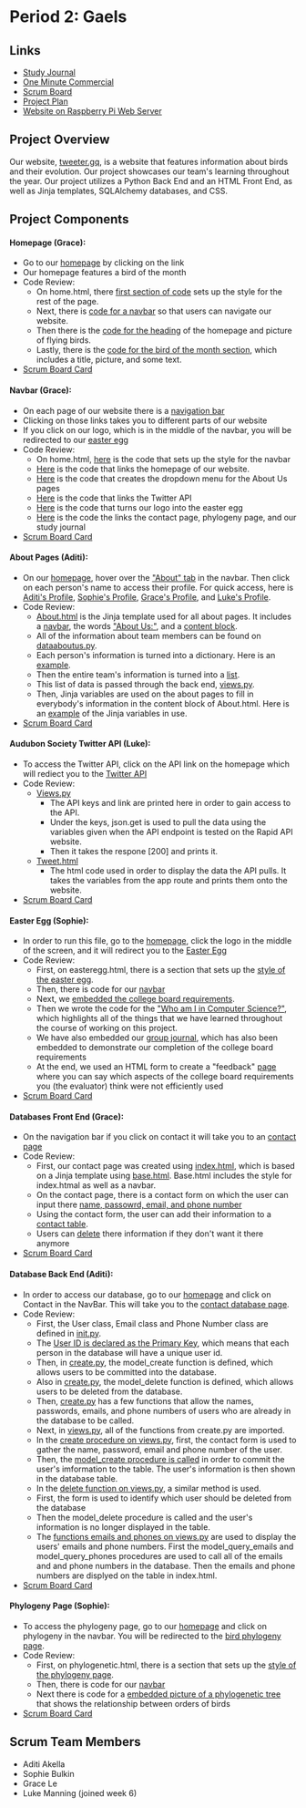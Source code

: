 # Period 2: Gaels

## Links
* [Study Journal](https://docs.google.com/document/d/1NFgEh_1AZGfm3fGWLUgGT7Xm9tNoPROnnH0_pO72MzM/edit?usp=sharing)
* [One Minute Commercial]()
* [Scrum Board]()
* [Project Plan](https://docs.google.com/document/d/1wBFv8xEiTdBYL12SreRxs_ixNCXaxFt93r1jJ1S14m4/edit?usp=sharing)
* [Website on Raspberry Pi Web Server](http://tweeter.gq/)

## Project Overview
Our website, [tweeter.gq](http://tweeter.gq/), is a website that features information about birds and their evolution. Our project showcases our team's learning throughout the year. Our project utilizes a Python Back End and an HTML Front End, as well as Jinja templates, SQLAlchemy databases, and CSS. 
## Project Components
#### Homepage (Grace): 
* Go to our [homepage](http://tweeter.gq/) by clicking on the link
* Our homepage features a bird of the month
* Code Review:
    * On home.html, there [first section of code](https://github.com/aditiakella/Per2Gaels/blob/6d67a8bf972a9591f42cd2cc511073da9c8e96f5/templates/home.html#L8-L86) sets up the style for the rest of the page. 
    * Next, there is [code for a navbar](https://github.com/aditiakella/Per2Gaels/blob/6d67a8bf972a9591f42cd2cc511073da9c8e96f5/templates/home.html#L88-L123) so that users can navigate our website. 
    * Then there is the [code for the heading](https://github.com/aditiakella/Per2Gaels/blob/6d67a8bf972a9591f42cd2cc511073da9c8e96f5/templates/home.html#L125-L136) of the homepage and picture of flying birds.
    * Lastly, there is the [code for the bird of the month section](https://github.com/aditiakella/Per2Gaels/blob/6d67a8bf972a9591f42cd2cc511073da9c8e96f5/templates/home.html#L137-L143), which includes a title, picture, and some text. 
* [Scrum Board Card](https://github.com/aditiakella/Per2Gaels/projects/1#card-56444175)
#### Navbar (Grace): 
* On each page of our website there is a [navigation bar](http://tweeter.gq/)
* Clicking on those links takes you to different parts of our website
* If you click on our logo, which is in the middle of the navbar, you will be redirected to our [easter egg](http://tweeter.gq/easteregg)
* Code Review:
    * On home.html, [here](https://github.com/aditiakella/Per2Gaels/blob/07fd2649f40002722840140ed11eb69c20ca136d/templates/home.html#L8-L111) is the code that sets up the style for the navbar
    * [Here](https://github.com/aditiakella/Per2Gaels/blob/07fd2649f40002722840140ed11eb69c20ca136d/templates/home.html#L95wd) is the code that links the homepage of our website.
    * [Here](https://github.com/aditiakella/Per2Gaels/blob/07fd2649f40002722840140ed11eb69c20ca136d/templates/home.html#L96-L103) is the code that creates the dropdown menu for the About Us pages
    * [Here](https://github.com/aditiakella/Per2Gaels/blob/07fd2649f40002722840140ed11eb69c20ca136d/templates/home.html#L105) is the code that links the Twitter API
    * [Here](https://github.com/aditiakella/Per2Gaels/blob/07fd2649f40002722840140ed11eb69c20ca136d/templates/home.html#L91) is the code that turns our logo into the easter egg
    * [Here](https://github.com/aditiakella/Per2Gaels/blob/07fd2649f40002722840140ed11eb69c20ca136d/templates/home.html#L106-L108) is the code the links the contact page, phylogeny page, and our study journal
* [Scrum Board Card]()
#### About Pages (Aditi):
* On our [homepage](http://tweeter.gq/), hover over the ["About" tab](http://tweeter.gq/aboutus/) in the navbar. Then click on each person's name to access their profile. For quick access, here is [Aditi's Profile](http://tweeter.gq/aboutus/aditi/), [Sophie's Profile](http://tweeter.gq/aboutus/sophie/), [Grace's Profile](http://tweeter.gq/aboutus/grace/), and [Luke's Profile](http://tweeter.gq/aboutus/luke/). 
* Code Review:
    * [About.html](https://github.com/aditiakella/Per2Gaels/blob/master/templates/About.html) is the Jinja template used for all about pages. It includes a [navbar](https://github.com/aditiakella/Per2Gaels/blob/f99c0e48bf4322fc750a5f29d46fa52291a568f5/templates/About.html#L92-L114), the words ["About Us:"](https://github.com/aditiakella/Per2Gaels/blob/f99c0e48bf4322fc750a5f29d46fa52291a568f5/templates/About.html#L132-L134), and a [content block](https://github.com/aditiakella/Per2Gaels/blob/f99c0e48bf4322fc750a5f29d46fa52291a568f5/templates/About.html#L138-L140). 
    * All of the information about team members can be found on [dataaboutus.py](https://github.com/aditiakella/Per2Gaels/blob/master/dataaboutus.py). 
    * Each person's information is turned into a dictionary. Here is an [example](https://github.com/aditiakella/Per2Gaels/blob/f955d7c5bd540656af979728122964ec8aeec613/dataaboutus.py#L6).
    * Then the entire team's information is turned into a [list](https://github.com/aditiakella/Per2Gaels/blob/f955d7c5bd540656af979728122964ec8aeec613/dataaboutus.py#L46).
    * This list of data is passed through the back end, [views.py](https://github.com/aditiakella/Per2Gaels/blob/f955d7c5bd540656af979728122964ec8aeec613/views.py#L67).
    * Then, Jinja variables are used on the about pages to fill in everybody's information in the content block of About.html. Here is an [example](https://github.com/aditiakella/Per2Gaels/blob/f955d7c5bd540656af979728122964ec8aeec613/templates/aditi.html#L10-L16) of the Jinja variables in use. 
* [Scrum Board Card](https://github.com/aditiakella/Per2Gaels/projects/1#card-56444144)
#### Audubon Society Twitter API (Luke):
* To access the Twitter API, click on the API link on the homepage which will rediect you to the [Twitter API](http://tweeter.gq/twitter)
* Code Review:
    * [Views.py](https://github.com/aditiakella/Per2Gaels/blob/f955d7c5bd540656af979728122964ec8aeec613/views.py#L90-L107)
        * The API keys and link are printed here in order to gain access to the API.
        * Under the keys, json.get is used to pull the data using the variables given when the API endpoint is tested on the Rapid API website.
        * Then it takes the respone [200] and prints it.
    * [Tweet.html](https://github.com/aditiakella/Per2Gaels/blob/f955d7c5bd540656af979728122964ec8aeec613/templates/tweet.html) 
        * The html code used in order to display the data the API pulls. It takes the variables from the app route and prints them onto the website.
* [Scrum Board Card](https://github.com/aditiakella/Per2Gaels/projects/1#card-56443744)
#### Easter Egg (Sophie):
* In order to run this file, go to the [homepage](http://tweeter.gq/), click the logo in the middle of the screen, and it will redirect you to the [Easter Egg](http://tweeter.gq/easteregg)
* Code Review: 
    * First, on easteregg.html, there is a section that sets up the [style of the easter egg](https://github.com/aditiakella/Per2Gaels/blob/414fd3fdfd85b082770f5f78b5b22d70885b6648/templates/easteregg.html#L7-L85).
    * Then, there is code for our [navbar](https://github.com/aditiakella/Per2Gaels/blob/414fd3fdfd85b082770f5f78b5b22d70885b6648/templates/easteregg.html#L88-L110)
    * Next, we [embedded the college board requirements](https://github.com/aditiakella/Per2Gaels/blob/ef16b1403cd5117da145032694bde968daec338d/templates/easteregg.html#L19-L21).
    * Then we wrote the code for the ["Who am I in Computer Science?"](https://github.com/aditiakella/Per2Gaels/blob/ef16b1403cd5117da145032694bde968daec338d/templates/easteregg.html#L113-L147), which highlights all of the things that we have learned throughout the course of working on this project.
    * We have also embedded our [group journal](https://github.com/aditiakella/Per2Gaels/blob/ef16b1403cd5117da145032694bde968daec338d/templates/easteregg.html#L149-L150), which has also been embedded to demonstrate our completion of the college board requirements
    * At the end, we used an HTML form to create a "feedback" [page](https://github.com/aditiakella/Per2Gaels/blob/ef16b1403cd5117da145032694bde968daec338d/templates/easteregg.html#L197-L218) where you can say which aspects of the college board requirements you (the evaluator) think were not efficiently used
* [Scrum Board Card](https://github.com/aditiakella/Per2Gaels/projects/1#card-56444072)
#### Databases Front End (Grace):
* On the navigation bar if you click on contact it will take you to an [contact page](http://tweeter.gq/database/)
* Code Review:
    * First, our contact page was created using [index.html](https://github.com/aditiakella/Per2Gaels/blob/master/templates/index.html), which is based on a Jinja template using [base.html](https://github.com/aditiakella/Per2Gaels/blob/master/templates/base.html). Base.html includes the style for index.htmal as well as a navbar. 
    * On the contact page, there is a contact form on which the user can input there [name, passowrd, email, and phone number](https://github.com/aditiakella/Per2Gaels/blob/2ed96fb04bf3a90e09a31c72c25183952f99d145/templates/index.html#L119-L137)
    * Using the contact form, the user can add their information to a [contact table](https://github.com/aditiakella/Per2Gaels/blob/2ed96fb04bf3a90e09a31c72c25183952f99d145/templates/index.html#L141-L188).
    * Users can [delete](https://github.com/aditiakella/Per2Gaels/blob/2ed96fb04bf3a90e09a31c72c25183952f99d145/templates/index.html#L194-L215) there information if they don't want it there anymore
* [Scrum Board Card](https://github.com/aditiakella/Per2Gaels/projects/1#card-56444109)
#### Database Back End (Aditi):
* In order to access our database, go to our [homepage](http://tweeter.gq/) and click on Contact in the NavBar. This will take you to the [contact database page](http://tweeter.gq/database/). 
* Code Review: 
    * First, the User class, Email class and Phone Number class are defined in [init.py](https://github.com/aditiakella/Per2Gaels/blob/a7e40d9e3dd598599e78ae0f126b3fb550ccfa75/models/__init__.py#L13-L28). 
    * The [User ID is declared as the Primary Key](https://github.com/aditiakella/Per2Gaels/blob/a7e40d9e3dd598599e78ae0f126b3fb550ccfa75/models/__init__.py#L14), which means that each person in the database will have a unique user id. 
    * Then, in [create.py](https://github.com/aditiakella/Per2Gaels/blob/a7e40d9e3dd598599e78ae0f126b3fb550ccfa75/models/crud.py#L7-L22), the model_create function is defined, which allows users to be committed into the database. 
    * Also in [create.py](https://github.com/aditiakella/Per2Gaels/blob/a7e40d9e3dd598599e78ae0f126b3fb550ccfa75/models/crud.py#L32-L42), the model_delete function is defined, which allows users to be deleted from the database. 
    * Then, [create.py](https://github.com/aditiakella/Per2Gaels/blob/a7e40d9e3dd598599e78ae0f126b3fb550ccfa75/models/crud.py#L45-L84) has a few functions that allow the names, passwords, emails, and phone numbers of users who are already in the database to be called. 
    * Next, in [views.py](https://github.com/aditiakella/Per2Gaels/blob/a7e40d9e3dd598599e78ae0f126b3fb550ccfa75/views.py#L5-L6), all of the functions from create.py are imported. 
    * In the [create procedure on views.py](https://github.com/aditiakella/Per2Gaels/blob/a7e40d9e3dd598599e78ae0f126b3fb550ccfa75/views.py#L20-L23), first, the contact form is used to gather the name, password, email and phone number of the user. 
    * Then, the [model_create procedure is called](https://github.com/aditiakella/Per2Gaels/blob/a7e40d9e3dd598599e78ae0f126b3fb550ccfa75/views.py#L25-L26) in order to commit the user's imformation to the table. The user's information is then shown in the database table. 
    * In the [delete function on views.py](https://github.com/aditiakella/Per2Gaels/blob/bba4c21a37b217ac5a4171b877cb07dae3da9c3e/views.py#L30-L36), a similar method is used. 
    * First, the form is used to identify which user should be deleted from the database
    * Then the model_delete procedure is called and the user's information is no longer displayed in the table. 
    * The [functions emails and phones on views.py](https://github.com/aditiakella/Per2Gaels/blob/a7e40d9e3dd598599e78ae0f126b3fb550ccfa75/views.py#L40-L52) are used to display the users' emails and phone numbers. First the model_query_emails and model_query_phones procedures are used to call all of the emails and and phone numbers in the database. Then the emails and phone numbers are displyed on the table in index.html.
* [Scrum Board Card](https://github.com/aditiakella/Per2Gaels/projects/1#card-56443929)  
#### Phylogeny Page (Sophie):
* To access the phylogeny page, go to our [homepage](http://tweeter.gq/) and click on phylogeny in the navbar. You will be redirected to the [bird phylogeny page](http://tweeter.gq/Phylogenetic/).
* Code Review:
    * First, on phylogenetic.html, there is a section that sets up the [style of the phylogeny page](https://github.com/aditiakella/Per2Gaels/blob/2ed96fb04bf3a90e09a31c72c25183952f99d145/templates/Phylogenetic.html#L8-L77).
    * Then, there is code for our [navbar](https://github.com/aditiakella/Per2Gaels/blob/2ed96fb04bf3a90e09a31c72c25183952f99d145/templates/Phylogenetic.html#L88-L110)
    * Next there is code for a [embedded picture of a phylogenetic tree](https://github.com/aditiakella/Per2Gaels/blob/2ed96fb04bf3a90e09a31c72c25183952f99d145/templates/Phylogenetic.html#L120) that shows the relationship between orders of birds
* [Scrum Board Card](https://github.com/aditiakella/Per2Gaels/projects/1#card-56537642)

## Scrum Team Members
* Aditi Akella
* Sophie Bulkin
* Grace Le
* Luke Manning (joined week 6)
